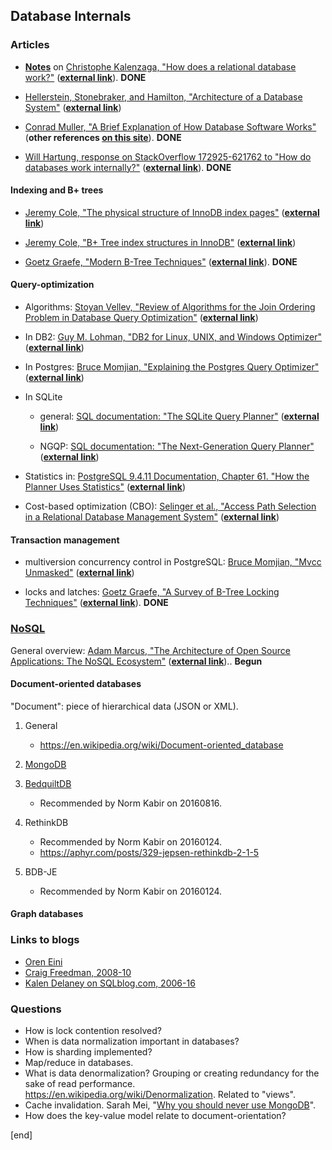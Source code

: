 ## Database Internals

### Articles

 * **[Notes](notes/notes_kalenzaga_relational_database.md)** on [Christophe Kalenzaga, "How does a relational database work?"](../materials/Christophe_Kalenzaga,_How_does_a_relational_database_work.pdf) (**[external link](http://coding-geek.com/how-databases-work/)**). **DONE**

 * [Hellerstein, Stonebraker, and Hamilton, "Architecture of a Database System"](../materials/Hellerstein,_Stonebraker,_and_Hamilton,_Architecture_of_a_Database_System.pdf) (**[external link](https://db.cs.berkeley.edu/papers/fntdb07-architecture.pdf)**)

 * [Conrad Muller, "A Brief Explanation of How Database Software Works"](../materials/Conrad_Muller,_A_Brief_Explanation_of_How_Database_Software_Works.pdf) (**other references [on this site](http://www.databasezone.com/techdocs/)**). **DONE**

 * [Will Hartung, response on StackOverflow 172925-621762 to "How do databases work internally?"](../materials/Will_Hartung,_response_on_StackOverflow_172925-621762_How_do_databases_work_internally?.pdf) (**[external link](http://stackoverflow.com/a/172992/621762)**). **DONE**

#### Indexing and B+ trees

 * [Jeremy Cole, "The physical structure of InnoDB index pages"](Jeremy_Cole,_The_physical_structure_of_InnoDB_index_pages.pdf) (**[external link](https://blog.jcole.us/2013/01/07/the-physical-structure-of-innodb-index-pages/)**)
 
 * [Jeremy Cole, "B+ Tree index structures in InnoDB"](../materials/Jeremy_Cole,_B+Tree_index_structures_in_InnoDB.pdf) (**[external link](https://blog.jcole.us/2013/01/10/btree-index-structures-in-innodb/)**)

 * [Goetz Graefe, "Modern B-Tree Techniques"](../materials/Goetz_Graefe,_Modern_B-Tree_Techniques.pdf) (**[external link](http://dl.acm.org/citation.cfm?id=2185842)**). **DONE**

#### Query-optimization

 * Algorithms: [Stoyan Vellev, "Review of Algorithms for the Join Ordering Problem in Database Query Optimization"](../materials/Stoyan_Vellev,_Review_of_Algorithms_for_the_Join_Ordering_Problem_in_Database_Query_Optimization.pdf) (**[external link](http://www.acad.bg/rismim/itc/sub/archiv/Paper6_1_2009.PDF)**)

 * In DB2: [Guy M. Lohman, "DB2 for Linux, UNIX, and Windows Optimizer"](../materials/Guy_M._Lohman,_DB2_for_Linux,_UNIX,_and_Windows_Optimizer.pdf) (**[external link](http://infolab.stanford.edu/~hyunjung/cs346/db2-talk.pdf)**)

 * In Postgres: [Bruce Momjian, "Explaining the Postgres Query Optimizer"](../materials/Bruce_Momjian,_Explaining_the_Postgres_Query_Optimizer.pdf) (**[external link](https://momjian.us/main/writings/pgsql/optimizer.pdf)**)

 * In SQLite
 
   * general: [SQL documentation: "The SQLite Query Planner"](../materials/SQL_documentation_The_SQLite_Query_Planner.pdf) (**[external link](https://www.sqlite.org/optoverview.html)**)

   * NGQP: [SQL documentation: "The Next-Generation Query Planner"](../materials/SQL_documentation_The_Next-Generation_Query_Planner.pdf) (**[external link](https://www.sqlite.org/queryplanner-ng.html)**)

 * Statistics in: [PostgreSQL 9.4.11 Documentation, Chapter 61. "How the Planner Uses Statistics"](../materials/PostgreSQL_9.4.11_Documentation_Chapter_61_How_the_Planner_Uses_Statistics.pdf) (**[external link](https://www.postgresql.org/docs/9.4/static/row-estimation-examples.html)**)

 * Cost-based optimization (CBO): [Selinger et al., "Access Path Selection in a Relational Database Management System"](../materials/Selinger_et_al.,_Access_Path_Selection_in_a_Relational_Database_Management_System.pdf) (**[external link](https://www.cs.berkeley.edu/~brewer/cs262/3-selinger79.pdf)**)

#### Transaction management

 * multiversion concurrency control in PostgreSQL: [Bruce Momjian, "Mvcc Unmasked"](../materials/Bruce_Momjian,_Mvcc_Unmasked.pdf) (**[external link](https://momjian.us/main/writings/pgsql/mvcc.pdf)**)

 * locks and latches: [Goetz Graefe, "A Survey of B-Tree Locking Techniques"](../materials/Goetz_Graefe,_A_Survey_of_B-Tree_Locking_Techniques.pdf) (**[external link](http://dl.acm.org/citation.cfm?id=1806908)**). **DONE**

### [NoSQL](https://en.wikipedia.org/wiki/NoSQL)

General overview: [Adam Marcus, "The Architecture of Open Source Applications: The NoSQL Ecosystem"](../materials/Adam_Marcus,_The_Architecture_of_Open_Source_Applications_The_NoSQL_Ecosystem.pdf) (**[external link](http://aosabook.org/en/nosql.html)**).. **Begun**

#### Document-oriented databases

"Document": piece of hierarchical data (JSON or XML).

 1. General
 
    * https://en.wikipedia.org/wiki/Document-oriented_database

 1. [MongoDB](reading_mongodb.md)

 1. [BedquiltDB](https://bedquiltdb.github.io)

    * Recommended by Norm Kabir on 20160816.

 1. RethinkDB

    * Recommended by Norm Kabir on 20160124.
    * https://aphyr.com/posts/329-jepsen-rethinkdb-2-1-5

 1. BDB-JE

    * Recommended by Norm Kabir on 20160124.

#### Graph databases

### Links to blogs

 * [Oren Eini](https://ayende.com/blog/)
 * [Craig Freedman, 2008-10](https://blogs.msdn.microsoft.com/craigfr/)
 * [Kalen Delaney on SQLblog.com, 2006-16](http://sqlblog.com/search/SearchResults.aspx?q=Kalen+Delaney)

### Questions

 * How is lock contention resolved?
 * When is data normalization important in databases?
 * How is sharding implemented?
 * Map/reduce in databases.
 * What is data denormalization? Grouping or creating redundancy  for the sake of read performance. https://en.wikipedia.org/wiki/Denormalization. Related to "views".
 * Cache invalidation. Sarah Mei, "[Why you should never use MongoDB](http://www.sarahmei.com/blog/2013/11/11/why-you-should-never-use-mongodb/)".
 * How does the key-value model relate to document-orientation?

[end]
